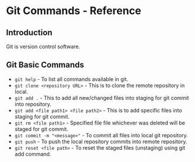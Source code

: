 # Git Commands - Reference

## Introduction
Git is version control software.

## Git Basic Commands
* `git help` - To list all commands available in git.
* `git clone <repository URL>` - This is to clone the remote repository in local. 
* `git add .` - This to add all new/changed files into staging for git commit into repository.
* `git add <file path1> <file path2>` - This is to add specific files into staging for git commit.
* `git rm <file path1>` - Specified file file whichever was deleted will be staged for git commit.
* `git commit -m "<message>"` - To commit all files into local git repository.
* `git push` - To push the local repository commits into remote repository.
* `git reset <file path>` - To reset the staged files (unstaging) using git add command. 
